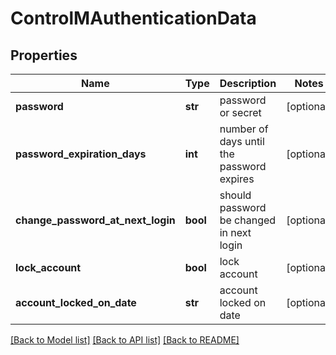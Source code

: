 # ControlMAuthenticationData

## Properties
Name | Type | Description | Notes
------------ | ------------- | ------------- | -------------
**password** | **str** | password or secret | [optional] 
**password_expiration_days** | **int** | number of days until the password expires | [optional] 
**change_password_at_next_login** | **bool** | should password be changed in next login | [optional] 
**lock_account** | **bool** | lock account | [optional] 
**account_locked_on_date** | **str** | account locked on date | [optional] 

[[Back to Model list]](../README.md#documentation-for-models) [[Back to API list]](../README.md#documentation-for-api-endpoints) [[Back to README]](../README.md)


